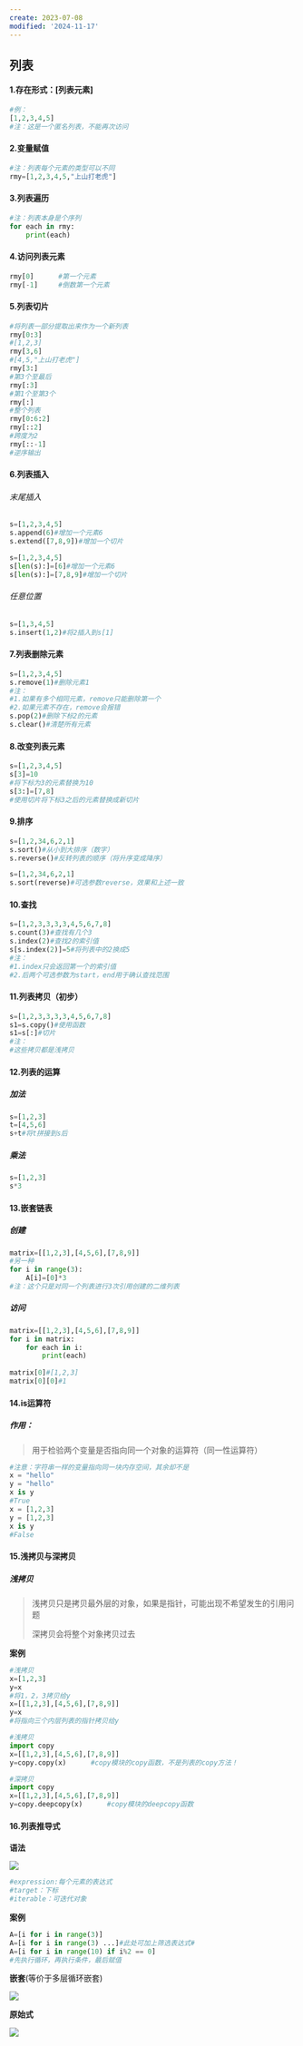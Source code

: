 ```yaml
---
create: 2023-07-08
modified: '2024-11-17'
---
```


## 列表

#### 1.存在形式：[列表元素]

```python
#例：
[1,2,3,4,5]
#注：这是一个匿名列表，不能再次访问
```

#### 2.变量赋值

```python
#注：列表每个元素的类型可以不同
rmy=[1,2,3,4,5,"上山打老虎"]
```

#### 3.列表遍历

```python
#注：列表本身是个序列
for each in rmy:
    print(each)
```

#### 4.访问列表元素

```python
rmy[0]		#第一个元素
rmy[-1]		#倒数第一个元素
```

#### 5.列表切片

```python
#将列表一部分提取出来作为一个新列表
rmy[0:3]
#[1,2,3]
rmy[3,6]
#[4,5,"上山打老虎"]
rmy[3:]
#第3个至最后
rmy[:3]
#第1个至第3个
rmy[:]
#整个列表
rmy[0:6:2]
rmy[::2]
#跨度为2
rmy[::-1]
#逆序输出
```

#### 6.列表插入

###### 末尾插入

```python
s=[1,2,3,4,5]
s.append(6)#增加一个元素6
s.extend([7,8,9])#增加一个切片
```

```python
s=[1,2,3,4,5]
s[len(s):]=[6]#增加一个元素6
s[len(s):]=[7,8,9]#增加一个切片
```

###### 任意位置

```python
s=[1,3,4,5]
s.insert(1,2)#将2插入到s[1]
```

#### 7.列表删除元素

```python
s=[1,2,3,4,5]
s.remove(1)#删除元素1
#注：
#1.如果有多个相同元素，remove只能删除第一个
#2.如果元素不存在，remove会报错
s.pop(2)#删除下标2的元素
s.clear()#清楚所有元素
```

#### 8.改变列表元素

```python
s=[1,2,3,4,5]
s[3]=10
#将下标为3的元素替换为10
s[3:]=[7,8]
#使用切片将下标3之后的元素替换成新切片
```

#### 9.排序

```python
s=[1,2,34,6,2,1]
s.sort()#从小到大排序（数字）
s.reverse()#反转列表的顺序（将升序变成降序）
```

```python
s=[1,2,34,6,2,1]
s.sort(reverse)#可选参数reverse，效果和上述一致
```

#### 10.查找

```python
s=[1,2,3,3,3,3,4,5,6,7,8]
s.count(3)#查找有几个3
s.index(2)#查找2的索引值
s[s.index(2)]=5#将列表中的2换成5
#注：
#1.index只会返回第一个的索引值
#2.后两个可选参数为start，end用于确认查找范围
```

#### 11.列表拷贝（初步）

```python
s=[1,2,3,3,3,3,4,5,6,7,8]
s1=s.copy()#使用函数
s1=s[:]#切片
#注：
#这些拷贝都是浅拷贝
```

#### 12.列表的运算

##### 加法

```python
s=[1,2,3]
t=[4,5,6]
s+t#将t拼接到s后
```

##### 乘法

```python
s=[1,2,3]
s*3
```

#### 13.嵌套链表

##### 创建

```python
matrix=[[1,2,3],[4,5,6],[7,8,9]]
#另一种
for i in range(3):
    A[i]=[0]*3
#注：这个只是对同一个列表进行3次引用创建的二维列表
```

##### 访问

```python
matrix=[[1,2,3],[4,5,6],[7,8,9]]
for i in matrix:
    for each in i:
        print(each)
        
matrix[0]#[1,2,3]
matrix[0][0]#1

```

#### 14.is运算符

##### 作用：

> 用于检验两个变量是否指向同一个对象的运算符（同一性运算符）

```python
#注意：字符串一样的变量指向同一块内存空间，其余却不是
x = "hello"
y = "hello"
x is y
#True
x = [1,2,3]
y = [1,2,3]
x is y
#False
```



#### 15.浅拷贝与深拷贝

##### 浅拷贝

> 浅拷贝只是拷贝最外层的对象，如果是指针，可能出现不希望发生的引用问题
>
> 深拷贝会将整个对象拷贝过去

**案例**

```python
#浅拷贝
x=[1,2,3]
y=x
#将1，2，3拷贝给y
x=[[1,2,3],[4,5,6],[7,8,9]]
y=x
#将指向三个内层列表的指针拷贝给y
```

```python
#浅拷贝
import copy
x=[[1,2,3],[4,5,6],[7,8,9]]
y=copy.copy(x)		#copy模块的copy函数，不是列表的copy方法！
```

```python
#深拷贝
import copy
x=[[1,2,3],[4,5,6],[7,8,9]]
y=copy.deepcopy(x)		#copy模块的deepcopy函数
```



#### 16.列表推导式

**语法**

![](Python_Picture/列表推导式.png)

```python
#expression:每个元素的表达式
#target：下标
#iterable：可迭代对象
```

**案例**

```python
A=[i for i in range(3)]
A=[i for i in range(3) ...]#此处可加上筛选表达式#
A=[i for i in range(10) if i%2 == 0]
#先执行循环，再执行条件，最后赋值
```

**嵌套**(等价于多层循环嵌套)

![](Python_Picture/列表推导式嵌套.png)

**原始式**

![](Python_Picture/列表推导式原始式.png)
